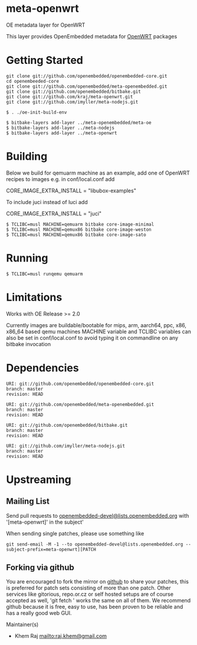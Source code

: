 # meta-openwrt
OE metadata layer for OpenWRT

This layer provides OpenEmbedded metadata for [OpenWRT](http://www.openwrt.org/) packages

# Getting Started

```shell
git clone git://github.com/openembedded/openembedded-core.git
cd openembeeded-core
git clone git://github.com/openembedded/meta-openembedded.git
git clone git://github.com/openembedded/bitbake.git
git clone git://github.com/kraj/meta-openwrt.git
git clone git://github.com/imyller/meta-nodejs.git

$ . ./oe-init-build-env

$ bitbake-layers add-layer ../meta-openembedded/meta-oe
$ bitbake-layers add-layer ../meta-nodejs
$ bitbake-layers add-layer ../meta-openwrt
```

# Building

Below we build for qemuarm machine as an example, add
one of OpenWRT recipes to images e.g. in conf/local.conf add

CORE_IMAGE_EXTRA_INSTALL = "libubox-examples"

To include juci instead of luci add

CORE_IMAGE_EXTRA_INSTALL = "juci"

```shell
$ TCLIBC=musl MACHINE=qemuarm bitbake core-image-minimal
$ TCLIBC=musl MACHINE=qemux86 bitbake core-image-weston
$ TCLIBC=musl MACHINE=qemux86 bitbake core-image-sato

```
# Running

```shell
$ TCLIBC=musl runqemu qemuarm
```

# Limitations

Works with OE Release >= 2.0

Currently images are buildable/bootable for mips, arm, aarch64, ppc, x86, x86_64
based qemu machines
MACHINE variable and TCLIBC variables can also be set in conf/local.conf
to avoid typing it on commandline on any bitbake invocation

# Dependencies

```
URI: git://github.com/openembedded/openembedded-core.git
branch: master
revision: HEAD

URI: git://github.com/openembedded/meta-openembedded.git
branch: master
revision: HEAD

URI: git://github.com/openembedded/bitbake.git
branch: master
revision: HEAD

URI: git://github.com/imyller/meta-nodejs.git
branch: master
revision: HEAD
```

# Upstreaming

## Mailing List
Send pull requests to openembedded-devel@lists.openembedded.org with '[meta-openwrt]' in the subject'

When sending single patches, please use something like

```shell
git send-email -M -1 --to openembedded-devel@lists.openembedded.org --subject-prefix=meta-openwrt][PATCH
```
## Forking via github

You are encouraged to fork the mirror on [github](https://github.com/kraj/meta-openwrt/)
to share your patches, this is preferred for patch sets consisting of more than
one patch. Other services like gitorious, repo.or.cz or self hosted setups are
of course accepted as well, 'git fetch <remote>' works the same on all of them.
We recommend github because it is free, easy to use, has been proven to be reliable
and has a really good web GUI.

Maintainer(s)

* Khem Raj <mailto:raj.khem@gmail.com>
